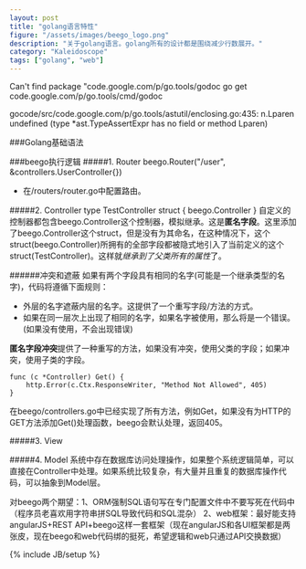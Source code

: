 ```yaml
---
layout: post
title: "golang语言特性"
figure: "/assets/images/beego_logo.png"
description: "关于golang语言。golang所有的设计都是围绕减少行数展开。"
category: "Kaleidoscope"
tags: ["golang", "web"]
---
```

Can't find package "code.google.com/p/go.tools/godoc
go get code.google.com/p/go.tools/cmd/godoc

gocode/src/code.google.com/p/go.tools/astutil/enclosing.go:435: n.Lparen undefined (type *ast.TypeAssertExpr has no field or method Lparen)

###Golang基础语法


###beego执行逻辑
#####1. Router
    beego.Router("/user", &controllers.UserController{})
+ 在/routers/router.go中配置路由。 

#####2. Controller
    type TestController struct {
        beego.Controller
    }
自定义的控制器都包含beego.Controller这个控制器，模拟继承。这是**匿名字段**。这里添加了beego.Controller这个struct，但是没有为其命名，在这种情况下，这个struct(beego.Controller)所拥有的全部字段都被隐式地引入了当前定义的这个struct(TestController)。这样就*继承到了父类所有的属性*了。

######冲突和遮蔽
如果有两个字段具有相同的名字(可能是一个继承类型的名字)，代码将遵循下面规则：

+ 外层的名字遮蔽内层的名字。这提供了一个重写字段/方法的方式。
+ 如果在同一层次上出现了相同的名字，如果名字被使用，那么将是一个错误。(如果没有使用，不会出现错误)

**匿名字段冲突**提供了一种重写的方法，如果没有冲突，使用父类的字段；如果冲突，使用子类的字段。

    func (c *Controller) Get() {
        http.Error(c.Ctx.ResponseWriter, "Method Not Allowed", 405)
    }

在beego/controllers.go中已经实现了所有方法，例如Get，如果没有为HTTP的GET方法添加Get()处理函数，beego会默认处理，返回405。

#####3. View

#####4. Model
系统中存在数据库访问处理操作，如果整个系统逻辑简单，可以直接在Controller中处理。如果系统比较复杂，有大量并且重复的数据库操作代码，可以抽象到Model层。

对beego两个期望：1、ORM强制SQL语句写在专门配置文件中不要写死在代码中（程序员老喜欢用字符串拼SQL导致代码和SQL混杂） 2、web框架：最好能支持angularJS+REST API+beego这样一套框架（现在angularJS和各UI框架都是两张皮，现在beego和web代码绑的挺死，希望逻辑和web只通过API交换数据）

{% include JB/setup %}